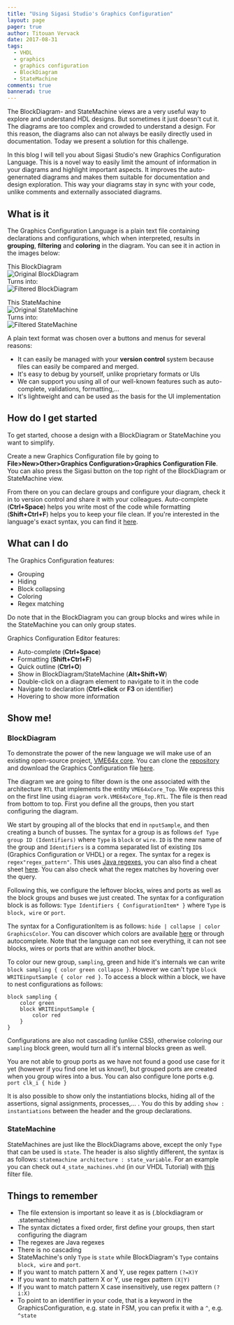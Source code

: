 ```yaml
---
title: "Using Sigasi Studio's Graphics Configuration"
layout: page
pager: true
author: Titouan Vervack
date: 2017-08-31
tags: 
  - VHDL
  - graphics
  - graphics configuration
  - BlockDiagram
  - StateMachine
comments: true
bannerad: true
---
```


The BlockDiagram- and StateMachine views are a very useful way to explore and understand HDL designs. But sometimes it just doesn't cut it.
The diagrams are too complex and crowded to understand a design.
For this reason, the diagrams also can not always be easily directly used in documentation.
Today we present a solution for this challenge.

In this blog I will tell you about Sigasi Studio's new Graphics Configuration Language.
This is a novel way to easily limit the amount of information in your diagrams and highlight important aspects.
It improves the auto-genernated diagrams and makes them suitable for documentation and design exploration.
This way your diagrams stay in sync with your code, unlike comments and externally associated diagrams.

## What is it
The Graphics Configuration Language is a plain text file containing declarations and configurations, which when interpreted, results in **grouping**, **filtering** and **coloring** in the diagram.
You can see it in action in the images below:

This BlockDiagram  
![Original BlockDiagram](/img/tech/using-graphics-configuration/BdOriginal.svg)  
Turns into:  
![Filtered BlockDiagram](/img/tech/using-graphics-configuration/BdFiltered.svg)  

This StateMachine  
![Original StateMachine](/img/tech/using-graphics-configuration/FsmOriginal.svg)  
Turns into:  
![Filtered StateMachine](/img/tech/using-graphics-configuration/FsmFiltered.svg)  

A plain text format was chosen over a buttons and menus for several reasons:

* It can easily be managed with your **version control** system because files can easily be compared and merged.
* It's easy to debug by yourself, unlike proprietary formats or UIs
* We can support you using all of our well-known features such as auto-complete, validations, formatting,...
* It's lightweight and can be used as the basis for the UI implementation

## How do I get started
To get started, choose a design with a BlockDiagram or StateMachine you want to simplify.

Create a new Graphics Configuration file by going to **File>New>Other>Graphics Configuration>Graphics Configuration File**.
You can also press the Sigasi button on the top right of the BlockDiagram or StateMachine view.

From there on you can declare groups and configure your diagram, check it in to version control and share it with your colleagues.
Auto-complete (**Ctrl+Space**) helps you write most of the code while formatting (**Shift+Ctrl+F**) helps you to keep your file clean.
If you're interested in the language's exact syntax, you can find it [here](/tech/graphics.ebnf).

## What can I do
The Graphics Configuration features:

* Grouping
* Hiding
* Block collapsing
* Coloring
* Regex matching

Do note that in the BlockDiagram you can group blocks and wires while in the StateMachine you can only group states.

Graphics Configuration Editor features:

* Auto-complete (**Ctrl+Space**)
* Formatting (**Shift+Ctrl+F**)
* Quick outline (**Ctrl+O**)
* Show in BlockDiagram/StateMachine (**Alt+Shift+W**)
* Double-click on a diagram element to navigate to it in the code
* Navigate to declaration (**Ctrl+click** or **F3** on identifier)
* Hovering to show more information

## Show me!

### BlockDiagram

To demonstrate the power of the new language we will make use of an existing open-source project, [VME64x core](https://www.ohwr.org/projects/vme64x-core).
You can clone the [repository](git://ohwr.org/hdl-core-lib/vme64x-core.git) and download the Graphics Configuration file [here](/resources/tech/using-graphics-configuration/VME64xCore_Top.blockdiagram).

The diagram we are going to filter down is the one associated with the architecture `RTL` that implements the entity `VME64xCore_Top`.
We express this on the first line using `diagram work.VME64xCore_Top.RTL`.
The file is then read from bottom to top. First you define all the groups, then you start configuring the diagram.

We start by grouping all of the blocks that end in `nputSample`, and then creating a bunch of busses.
The syntax for a group is as follows `def Type group ID (Identifiers)` where `Type` is `block` or `wire`.
`ID` is the new name of the group and `Identifiers` is a comma separated list of existing `ID`s (Graphics Configuration or VHDL) or a regex.
The syntax for a regex is `regex"regex_pattern"`. This uses [Java regexes](https://docs.oracle.com/javase/8/docs/api/java/util/regex/Pattern.html), you can also find a cheat sheet [here](http://files.zeroturnaround.com/pdf/zt_regular-expressions-cheat-sheet.pdf).
You can also check what the regex matches by hovering over the query.

Following this, we configure the leftover blocks, wires and ports as well as the block groups and buses we just created.
The syntax for a configuration block is as follows: `Type Identifiers { ConfigurationItem* }` where `Type` is `block, wire` or `port`.

The syntax for a ConfigurationItem is as follows: `hide | collapse | color GraphicsColor`. You can discover which colors are available [here](graphics.ebnf.html#GraphicsColor) or through autocomplete.
Note that the language can not see everything, it can not see blocks, wires or ports that are within another block.

To color our new group, `sampling`, green and hide it's internals we can write `block sampling { color green collapse }`.
However we can't type `block WRITEinputSample { color red }`. To access a block within a block, we have to nest configurations as follows:
```
block sampling {
    color green
    block WRITEinputSample {
        color red
    }
}
```

Configurations are also not cascading (unlike CSS), otherwise coloring our `sampling` block green, would turn all it's internal blocks green as well.

You are not able to group ports as we have not found a good use case for it yet (however if you find one let us know!), but grouped ports are created when you group wires into a bus.
You can also configure lone ports e.g. `port clk_i { hide }`

It is also possible to show only the instantiations blocks, hiding all of the assertions, signal assignments, processes,... .
You do this by adding `show : instantiations` between the header and the group declarations.

### StateMachine

StateMachines are just like the BlockDiagrams above, except the only `Type` that can be used is `state`.
The header is also slightly different, the syntax is as follows: `statemachine architecture : state_variable`.
For an example you can check out `4_state_machines.vhd` (in our VHDL Tutorial) with [this](/resources/tech/using-graphics-configuration/4_state_machines.statemachine) filter file.

## Things to remember

* The file extension is important so leave it as is (.blockdiagram or .statemachine)
* The syntax dictates a fixed order, first define your groups, then start configuring the diagram
* The regexes are Java regexes
* There is no cascading
* StateMachine's only `Type` is `state` while BlockDiagram's `Type` contains `block, wire` and `port`.
* If you want to match pattern X and Y, use regex pattern `(?=X)Y`
* If you want to match pattern X or Y, use regex pattern `(X|Y)`
* If you want to match pattern X case insensitively, use regex pattern `(?i:X)`
* To point to an identifier in your code, that is a keyword in the GraphicsConfiguration, e.g. state in FSM,
you can prefix it with a `^`, e.g. `^state`

